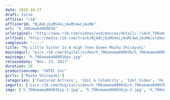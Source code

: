 ```yaml
---
date: 2018-10-27
draft: false
affsite: "r18"
afflinkr18: "NjA4LjEuMS4xLjAuMC4wLjAuMA"
url: "h_706omama00003b"
urloriginal: "http://www.r18.com/videos/vod/movies/detail/-/id=h_706omama00003b"
urlfinal: "http://media.r18.com/track/NjA4LjEuMS4xLjAuMC4wLjAuMA/videos/vod/movies/detail/-/id=h_706omama00003b"
samplevid: "----"
title: "My Little Sister Is A High Teen Queen Maika Shirayuki"
mainimgurl: "pics.r18.com/digital/video/h_706omama00003b/h_706omama00003bps.jpg"
mainimgs: "h_706omama00003bps.jpg"
releasedate: "Nov. 23, 2017"
duration: 58
productioncomp: "INTEC Inc"
girls: ['Maika Shirayuki']
categories: ['Featured Actress', 'Idol & Celebrity', 'Idol Video', 'Hi-Def']
imgurls: ['pics.r18.com/digital/video/h_706omama00003b/h_706omama00003bjp-1.jpg', 'pics.r18.com/digital/video/h_706omama00003b/h_706omama00003bjp-2.jpg', 'pics.r18.com/digital/video/h_706omama00003b/h_706omama00003bjp-3.jpg', 'pics.r18.com/digital/video/h_706omama00003b/h_706omama00003bjp-4.jpg', 'pics.r18.com/digital/video/h_706omama00003b/h_706omama00003bjp-5.jpg', 'pics.r18.com/digital/video/h_706omama00003b/h_706omama00003bjp-6.jpg', 'pics.r18.com/digital/video/h_706omama00003b/h_706omama00003bjp-7.jpg', 'pics.r18.com/digital/video/h_706omama00003b/h_706omama00003bjp-8.jpg', 'pics.r18.com/digital/video/h_706omama00003b/h_706omama00003bjp-9.jpg', 'pics.r18.com/digital/video/h_706omama00003b/h_706omama00003bjp-10.jpg', 'pics.r18.com/digital/video/h_706omama00003b/h_706omama00003bjp-11.jpg', 'pics.r18.com/digital/video/h_706omama00003b/h_706omama00003bjp-12.jpg', 'pics.r18.com/digital/video/h_706omama00003b/h_706omama00003bjp-13.jpg', 'pics.r18.com/digital/video/h_706omama00003b/h_706omama00003bjp-14.jpg', 'pics.r18.com/digital/video/h_706omama00003b/h_706omama00003bjp-15.jpg', 'pics.r18.com/digital/video/h_706omama00003b/h_706omama00003bjp-16.jpg', 'pics.r18.com/digital/video/h_706omama00003b/h_706omama00003bjp-17.jpg', 'pics.r18.com/digital/video/h_706omama00003b/h_706omama00003bjp-18.jpg', 'pics.r18.com/digital/video/h_706omama00003b/h_706omama00003bjp-19.jpg', 'pics.r18.com/digital/video/h_706omama00003b/h_706omama00003bjp-20.jpg']
imgs: ['h_706omama00003bjp-1.jpg', 'h_706omama00003bjp-2.jpg', 'h_706omama00003bjp-3.jpg', 'h_706omama00003bjp-4.jpg', 'h_706omama00003bjp-5.jpg', 'h_706omama00003bjp-6.jpg', 'h_706omama00003bjp-7.jpg', 'h_706omama00003bjp-8.jpg', 'h_706omama00003bjp-9.jpg', 'h_706omama00003bjp-10.jpg', 'h_706omama00003bjp-11.jpg', 'h_706omama00003bjp-12.jpg', 'h_706omama00003bjp-13.jpg', 'h_706omama00003bjp-14.jpg', 'h_706omama00003bjp-15.jpg', 'h_706omama00003bjp-16.jpg', 'h_706omama00003bjp-17.jpg', 'h_706omama00003bjp-18.jpg', 'h_706omama00003bjp-19.jpg', 'h_706omama00003bjp-20.jpg']
---
```

